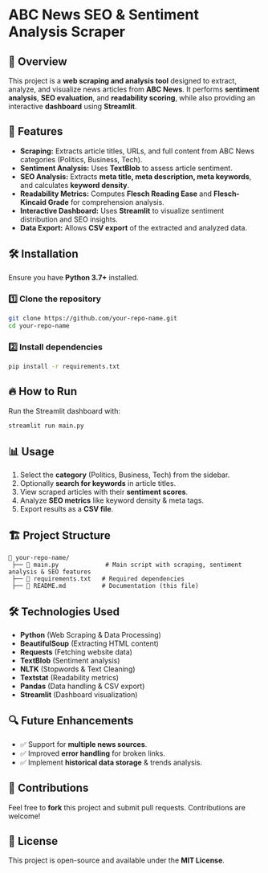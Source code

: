 # ABC News SEO & Sentiment Analysis Scraper

## 📌 Overview
This project is a **web scraping and analysis tool** designed to extract, analyze, and visualize news articles from **ABC News**. It performs **sentiment analysis**, **SEO evaluation**, and **readability scoring**, while also providing an interactive **dashboard** using **Streamlit**.

## 🚀 Features
- **Scraping:** Extracts article titles, URLs, and full content from ABC News categories (Politics, Business, Tech).
- **Sentiment Analysis:** Uses **TextBlob** to assess article sentiment.
- **SEO Analysis:** Extracts **meta title, meta description, meta keywords**, and calculates **keyword density**.
- **Readability Metrics:** Computes **Flesch Reading Ease** and **Flesch-Kincaid Grade** for comprehension analysis.
- **Interactive Dashboard:** Uses **Streamlit** to visualize sentiment distribution and SEO insights.
- **Data Export:** Allows **CSV export** of the extracted and analyzed data.

## 🛠️ Installation
Ensure you have **Python 3.7+** installed.

### 1️⃣ Clone the repository
```sh
git clone https://github.com/your-repo-name.git
cd your-repo-name
```

### 2️⃣ Install dependencies
```sh
pip install -r requirements.txt
```

## 🔥 How to Run
Run the Streamlit dashboard with:
```sh
streamlit run main.py
```

## 📊 Usage
1. Select the **category** (Politics, Business, Tech) from the sidebar.
2. Optionally **search for keywords** in article titles.
3. View scraped articles with their **sentiment scores**.
4. Analyze **SEO metrics** like keyword density & meta tags.
5. Export results as a **CSV file**.

## 🏗️ Project Structure
```
📂 your-repo-name/
 ├── 📄 main.py             # Main script with scraping, sentiment analysis & SEO features
 ├── 📄 requirements.txt   # Required dependencies
 ├── 📄 README.md          # Documentation (this file)
```

## 🛠️ Technologies Used
- **Python** (Web Scraping & Data Processing)
- **BeautifulSoup** (Extracting HTML content)
- **Requests** (Fetching website data)
- **TextBlob** (Sentiment analysis)
- **NLTK** (Stopwords & Text Cleaning)
- **Textstat** (Readability metrics)
- **Pandas** (Data handling & CSV export)
- **Streamlit** (Dashboard visualization)

## 🔍 Future Enhancements
- ✅ Support for **multiple news sources**.
- ✅ Improved **error handling** for broken links.
- ✅ Implement **historical data storage** & trends analysis.

## 🤝 Contributions
Feel free to **fork** this project and submit pull requests. Contributions are welcome!

## 📝 License
This project is open-source and available under the **MIT License**.

